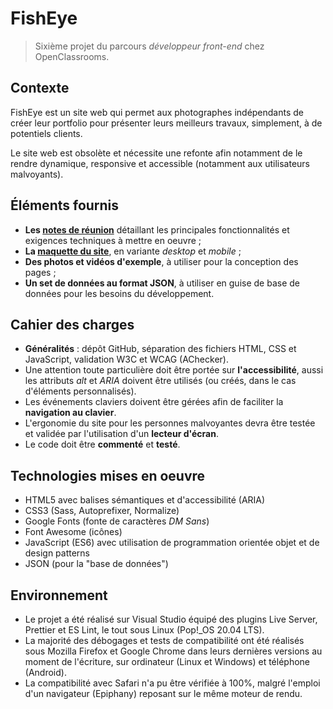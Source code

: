 # FishEye

> Sixième projet du parcours *développeur front-end* chez OpenClassrooms.

## Contexte

FishEye est un site web qui permet aux photographes indépendants de créer leur portfolio pour présenter leurs meilleurs travaux, simplement, à de potentiels clients.

Le site web est obsolète et nécessite une refonte afin notamment de le rendre dynamique, responsive et accessible (notamment aux utilisateurs malvoyants).

## Éléments fournis

- **Les [notes de réunion](https://s3.eu-west-1.amazonaws.com/course.oc-static.com/projects/Front-End+V2/P5+Javascript+%26+Accessibility/Notes+de+r%C3%A9union.pdf)** détaillant les principales fonctionnalités et exigences techniques à mettre en oeuvre ;
- **La [maquette du site](https://www.figma.com/file/pt8xJxC1QffW4HX16QhGZJ/UI-Design-FishEye-FR)**, en variante *desktop* et *mobile* ;
- **Des photos et vidéos d'exemple**, à utiliser pour la conception des pages ;
- **Un set de données au format JSON**, à utiliser en guise de base de données pour les besoins du développement.

## Cahier des charges

- **Généralités** : dépôt GitHub, séparation des fichiers HTML, CSS et JavaScript, validation W3C et WCAG (AChecker).
- Une attention toute particulière doit être portée sur **l'accessibilité**, aussi les attributs *alt* et *ARIA* doivent être utilisés (ou créés, dans le cas d'éléments personnalisés).
- Les événements claviers doivent être gérées afin de faciliter la **navigation au clavier**.
- L'ergonomie du site pour les personnes malvoyantes devra être testée et validée par l'utilisation d'un **lecteur d'écran**.
- Le code doit être **commenté** et **testé**.

## Technologies mises en oeuvre

- HTML5 avec balises sémantiques et d'accessibilité (ARIA)
- CSS3 (Sass, Autoprefixer, Normalize)
- Google Fonts (fonte de caractères *DM Sans*)
- Font Awesome (icônes)
- JavaScript (ES6) avec utilisation de programmation orientée objet et de design patterns
- JSON (pour la "base de données")

## Environnement

- Le projet a été réalisé sur Visual Studio équipé des plugins Live Server, Prettier et ES Lint, le tout sous Linux (Pop!_OS 20.04 LTS).
- La majorité des débogages et tests de compatibilité ont été réalisés sous Mozilla Firefox et Google Chrome dans leurs dernières versions au moment de l'écriture, sur ordinateur (Linux et Windows) et téléphone (Android).
- La compatibilité avec Safari n'a pu être vérifiée à 100%, malgré l'emploi d'un navigateur (Epiphany) reposant sur le même moteur de rendu.